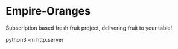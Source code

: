 # Empire-Oranges
Subscription based fresh fruit project, delivering fruit to your table!

python3 -m http.server
